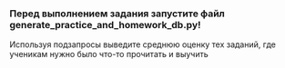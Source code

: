 ### Перед выполнением задания запустите файл generate_practice_and_homework_db.py!

Используя подзапросы выведите среднюю оценку тех заданий, где ученикам нужно было что-то прочитать и выучить
